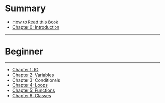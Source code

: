 # Summary

- [How to Read this Book](./reading_the_book.md)
- [Chapter 0: Introduction](./chapter_0.md)
---
# Beginner
---
- [Chapter 1: IO]()
- [Chapter 2: Variables]()
- [Chapter 3: Conditionals]()
- [Chapter 4: Loops]()
- [Chapter 5: Functions]()
- [Chapter 6: Classes]()
